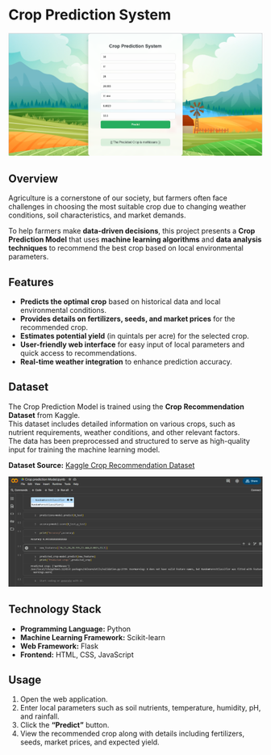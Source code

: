 # Crop Prediction System

![](https://github.com/arjunrpai/Crop-Prediction-System/blob/main/prediction_output.png)

## Overview
Agriculture is a cornerstone of our society, but farmers often face challenges in choosing the most suitable crop due to changing weather conditions, soil characteristics, and market demands.  

To help farmers make **data-driven decisions**, this project presents a **Crop Prediction Model** that uses **machine learning algorithms** and **data analysis techniques** to recommend the best crop based on local environmental parameters.


## Features
- **Predicts the optimal crop** based on historical data and local environmental conditions.  
- **Provides details on fertilizers, seeds, and market prices** for the recommended crop.  
- **Estimates potential yield** (in quintals per acre) for the selected crop.  
- **User-friendly web interface** for easy input of local parameters and quick access to recommendations.  
- **Real-time weather integration** to enhance prediction accuracy.


## Dataset
The Crop Prediction Model is trained using the **Crop Recommendation Dataset** from Kaggle.  
This dataset includes detailed information on various crops, such as nutrient requirements, weather conditions, and other relevant factors.  
The data has been preprocessed and structured to serve as high-quality input for training the machine learning model.

**Dataset Source:** [Kaggle Crop Recommendation Dataset]([https://www.kaggle.com](https://www.kaggle.com/code/prasadchaskar/crop-prediction-99-accuracy))

![](https://github.com/arjunrpai/Crop-Prediction-System/blob/main/model_output.png)

## Technology Stack
- **Programming Language:** Python  
- **Machine Learning Framework:** Scikit-learn  
- **Web Framework:** Flask  
- **Frontend:** HTML, CSS, JavaScript  


## Usage
1. Open the web application.  
2. Enter local parameters such as soil nutrients, temperature, humidity, pH, and rainfall.  
3. Click the **“Predict”** button.  
4. View the recommended crop along with details including fertilizers, seeds, market prices, and expected yield.

